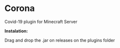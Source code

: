 # Corona
Covid-19 plugin for Minecraft Server

**Instalation:**

Drag and drop the .jar on releases on the plugins folder

